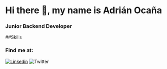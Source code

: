 # Hi there 👋, my name is Adrián Ocaña

### Junior Backend Developer

##Skills
<!--
**ocania/ocania** is a ✨ _special_ ✨ repository because its `README.md` (this file) appears on your GitHub profile.

Here are some ideas to get you started:

- 🔭 I’m currently working on ...
- 🌱 I’m currently learning ...
- 👯 I’m looking to collaborate on ...
- 🤔 I’m looking for help with ...
- 💬 Ask me about ...
- 📫 How to reach me: ...
- 😄 Pronouns: ...
- ⚡ Fun fact: ...
-->

### Find me at:
[![Linkedin](https://img.shields.io/badge/LinkedIn?style=for-the-badge&logo=linkedin&logoColor=white&labelColor=101010)](https://www.linkedin.com/in/adrianocana)
![Twitter](https://img.shields.io/badge/Twitter-blue)

